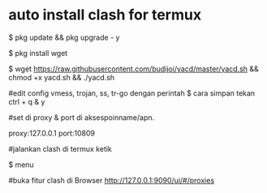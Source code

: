 # auto install clash for termux

$ pkg update && pkg upgrade - y

$ pkg install wget

$ wget https://raw.githubusercontent.com/budijoi/yacd/master/yacd.sh && chmod +x yacd.sh && ./yacd.sh

#edit config vmess, trojan, ss, tr-go dengan perintah
$ cara simpan tekan ctrl + q & y

#set di proxy & port di aksespoinname/apn.

proxy:127.0.0.1
port:10809


#jalankan clash di termux ketik

$ menu

#buka fitur clash di Browser
http://127.0.0.1:9090/ui/#/proxies
